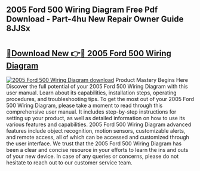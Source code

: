 ## 2005 Ford 500 Wiring Diagram Free Pdf Download - Part-4hu New Repair Owner Guide 8JJSx

# <h2><a href="http://dft7jvd.blite.top/?on=2005+Ford+500+Wiring+Diagram">🔗Download New 👉🔴 2005 Ford 500 Wiring Diagram</a></h2>

[![2005 Ford 500 Wiring Diagram download](https://i.imgur.com/lujVjoI.png)](http://dft7jvd.blite.top/?on=2005+Ford+500+Wiring+Diagram)
Product Mastery Begins Here Discover the full potential of your 2005 Ford 500 Wiring Diagram with this user manual. Learn about its capabilities, installation steps, operating procedures, and troubleshooting tips. To get the most out of your 2005 Ford 500 Wiring Diagram, please take a moment to read through this comprehensive user manual. It includes step-by-step instructions for setting up your product, as well as detailed information on how to use its various features and capabilities. 2005 Ford 500 Wiring Diagram advanced features include object recognition, motion sensors, customizable alerts, and remote access, all of which can be accessed and customized through the user interface. We trust that the 2005 Ford 500 Wiring Diagram has been a clear and concise resource in your efforts to learn the ins and outs of your new device. In case of any queries or concerns, please do not hesitate to reach out to our customer service team.
